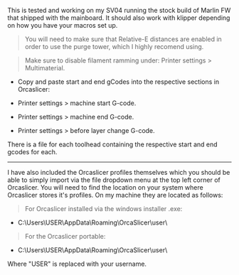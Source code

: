 This is tested and working on my SV04 running the stock build of Marlin FW that shipped with the mainboard. It should also work with klipper depending on how you have your macros set up.

> You will need to make sure that Relative-E distances are enabled in order to use the purge tower, which I highly recomend using.


> Make sure to disable filament ramming under: Printer settings > Multimaterial.


- Copy and paste start and end gCodes into the respective sections in Orcaslicer:

- Printer settings > machine start G-code.

- Printer settings > machine end G-code.

- Printer settings > before layer change G-code.



There is a file for each toolhead containing the respective start and end gcodes for each.


------------------------------------------------------------

I have also included the Orcaslicer profiles themselves which you should be able to simply import via the file dropdown menu at the top left corner of Orcaslicer. You will need to find the location on your system where Orcaslicer stores it's profiles. On my machine they are located as follows:

> For Orcaslicer installed via the windows installer .exe:
- C:\Users\USER\AppData\Roaming\OrcaSlicer\user\

> For the Orcaslicer portable:
- C:\Users\USER\AppData\Roaming\OrcaSlicer\user\

Where "USER" is replaced with your username.